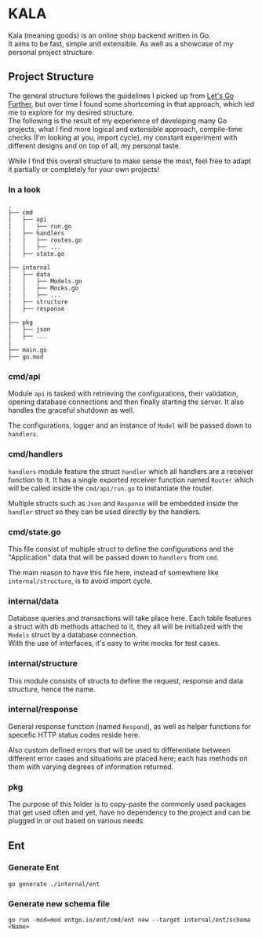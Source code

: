 # KALA

Kala (meaning goods) is an online shop backend written in Go.  
It aims to be fast, simple and extensible. As well as a showcase of my personal project structure.

## Project Structure

The general structure follows the guidelines I picked up
from [Let's Go Further](https://lets-go-further.alexedwards.net/),
but over time I found some shortcoming in that approach, which led me to explore for my desired structure.  
The following is the result of my experience of developing many Go projects, what I find more logical and extensible
approach,
compile-time checks (I'm looking at you, import cycle), my constant experiment with different designs and on top of all,
my personal taste.

While I find this overall structure to make sense the most, feel free to adapt it partially or completely for your own
projects!

### In a look

```
.
├── cmd
|   ├── api
|   |   ├── run.go
|   ├── handlers
|   |   ├── routes.go
|   |   ├── ...
|   ├── state.go
|
├── internal
|   ├── data
|   |   ├── Models.go
|   |   ├── Mocks.go
|   |   ├── ...
|   ├── structure
|   ├── response
|
├── pkg
|   ├── json
|   ├── ...
|
├── main.go
├── go.mod
```

### cmd/api

Module `api` is tasked with retrieving the configurations, their validation, opening database connections and then finally
starting the server. It also handles the graceful shutdown as well.

The configurations, logger and an instance of `Model` will be passed down to `handlers`.

### cmd/handlers

`handlers` module feature the struct `handler` which all handlers are a receiver function to it. It has a single
exported receiver function named `Router` which will be called inside the `cmd/api/run.go` to instantiate the router.

Multiple structs such as `Json` and `Response` will be embedded inside the `handler` struct so they can be used directly by the handlers.

### cmd/state.go

This file consist of multiple struct to define the configurations and the "Application" data that will be passed down
to `handlers` from `cmd`.

The main reason to have this file here, instead of somewhere like `internal/structure`, is to avoid import cycle.

### internal/data

Database queries and transactions will take place here. Each table features a struct with db methods attached to it,
they all will be initialized with the `Models` struct by a database connection.  
With the use of interfaces, it's easy to write mocks for test cases.

### internal/structure

This module consists of structs to define the request, response and data structure, hence the name.

### internal/response

General response function (named `Respond`), as well as helper functions for specefic HTTP status codes reside here.  

Also custom defined errors that will be used to differentiate between different error cases and
situations are placed here; each has methods on them with varying degrees of information returned.

### pkg

The purpose of this folder is to copy-paste the commonly used packages that get used often and yet, have no dependency
to the project and can be plugged in or out based on various needs.

## Ent

### Generate Ent

```shell
go generate ./internal/ent
```

### Generate new schema file

```shell
go run -mod=mod entgo.io/ent/cmd/ent new --target internal/ent/schema <Name>
```
